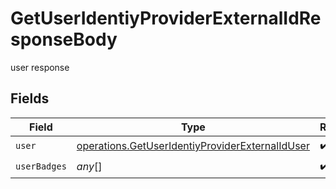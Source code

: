 # GetUserIdentiyProviderExternalIdResponseBody

user response


## Fields

| Field                                                                                                                     | Type                                                                                                                      | Required                                                                                                                  | Description                                                                                                               |
| ------------------------------------------------------------------------------------------------------------------------- | ------------------------------------------------------------------------------------------------------------------------- | ------------------------------------------------------------------------------------------------------------------------- | ------------------------------------------------------------------------------------------------------------------------- |
| `user`                                                                                                                    | [operations.GetUserIdentiyProviderExternalIdUser](../../../sdk/models/operations/getuseridentiyproviderexternaliduser.md) | :heavy_check_mark:                                                                                                        | N/A                                                                                                                       |
| `userBadges`                                                                                                              | *any*[]                                                                                                                   | :heavy_check_mark:                                                                                                        | N/A                                                                                                                       |